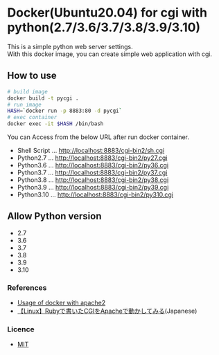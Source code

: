 # Docker(Ubuntu20.04) for cgi with python(2.7/3.6/3.7/3.8/3.9/3.10)

This is a simple python web server settings.  
With this docker image, you can create simple web application with cgi.  

## How to use

```bash
# build image
docker build -t pycgi .
# run image
HASH=`docker run -p 8883:80 -d pycgi`
# exec container
docker exec -it $HASH /bin/bash
```

You can Access from the below URL after run docker container.  

* Shell Script ... [http://localhost:8883/cgi-bin2/sh.cgi](http://localhost:8883/cgi-bin2/sh.cgi)
* Python2.7 ... [http://localhost:8883/cgi-bin2/py27.cgi](http://localhost:8883/cgi-bin2/py27.cgi)
* Python3.6 ... [http://localhost:8883/cgi-bin2/py36.cgi](http://localhost:8883/cgi-bin2/py36.cgi)
* Python3.7 ... [http://localhost:8883/cgi-bin2/py37.cgi](http://localhost:8883/cgi-bin2/py37.cgi)
* Python3.8 ... [http://localhost:8883/cgi-bin2/py38.cgi](http://localhost:8883/cgi-bin2/py38.cgi)
* Python3.9 ... [http://localhost:8883/cgi-bin2/py39.cgi](http://localhost:8883/cgi-bin2/py39.cgi)
* Python3.10 ... [http://localhost:8883/cgi-bin2/py310.cgi](http://localhost:8883/cgi-bin2/py310.cgi)

## Allow Python version

* 2.7
* 3.6
* 3.7
* 3.8
* 3.9
* 3.10

### References

* [Usage of docker with apache2](https://www.dockerbook.com/code/6/jekyll/apache/Dockerfile)
* [【Linux】Rubyで書いたCGIをApacheで動かしてみる](http://note.kurodigi.com/apache-cgi/)(Japanese)

### Licence

* [MIT](https://github.com/pyohei/docker-cgi-python/blob/master/LICENSE)
